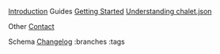 
[Introduction](/)
Guides
[Getting Started](/getting-started)
[Understanding chalet.json](/understanding-chalet-json)

Other
[Contact](/contact)

<!-- Dev -->
<!-- [Sandbox](/sandbox) -->

Schema
[Changelog](/changelog)
:branches
:tags
